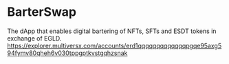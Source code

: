 # BarterSwap
The dApp that enables digital bartering of NFTs, SFTs and ESDT tokens in exchange of EGLD.
https://explorer.multiversx.com/accounts/erd1qqqqqqqqqqqqqpgqe95axg594fymv80qheh6v030tppgptkvstgqhzsnak
